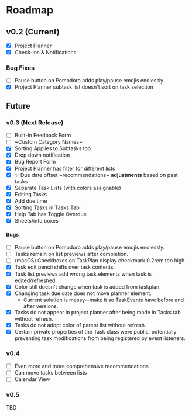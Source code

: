 # Roadmap

## v0.2 (Current)
- [x] Project Planner
- [x] Check-Ins & Notifications

### Bug Fixes
- [ ] Pause button on Pomodoro adds play/pause emojis endlessly.
- [x] Project Planner subtask list doesn't sort on task selection

## Future

### v0.3 (Next Release)
- [ ] Built-in Feedback Form
- [ ] ~Custom Category Names~ <!-- Strikethrough: we're not doing it anymoreeee -->
- [x] Sorting Applies to Subtasks too
- [x] Drop down notification
- [x] Bug Report Form
- [x] Project Planner has filter for different lists
- [x] ✨ Due date offset ~recommendations~ __adjustments__ based on past tasks
- [x] Separate Task Lists (with colors assignable)
- [x] Editing Tasks
- [x] Add due time
- [x] Sorting Tasks in Tasks Tab
- [x] Help Tab has Toggle Overdue
- [x] Sheets/info boxes

#### Bugs
- [ ] Pause button on Pomodoro adds play/pause emojis endlessly.
- [ ] Tasks remain on list previews after completion.
- [ ] (macOS) Checkboxes on TaskPlan display checkmark 0.2rem too high.
- [x] Task edit pencil shifts over task contents.
- [x] Task list previews add wrong task elements when task is edited/refreshed.
- [x] Color still doesn't change when task is added from taskplan.
- [x] Changing task due date does not move planner element.
    - Current solution is messy--make it so TaskEvents have before and after versions.
- [x] Tasks do not appear in project planner after being made in Tasks tab without refresh.
- [x] Tasks do not adopt color of parent list without refresh.
- [x] Certain private properties of the Task class were public, potentially preventing task modifications from being registered by event listeners.

### v0.4
- [ ] Even more and more comprehensive recommendations
- [ ] Can move tasks between lists
- [ ] Calendar View

### v0.5
TBD